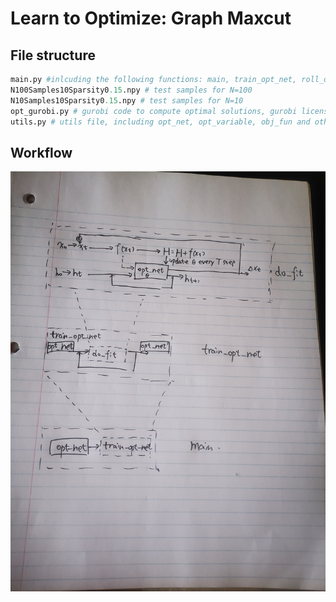 # Learn to Optimize: Graph Maxcut
## File structure
```python
main.py #inlcuding the following functions: main, train_opt_net, roll_out
N100Samples10Sparsity0.15.npy # test samples for N=100
N10Samples10Sparsity0.15.npy # test samples for N=10
opt_gurobi.py # gurobi code to compute optimal solutions, gurobi license is required
utils.py # utils file, including opt_net, opt_variable, obj_fun and other utility functions
```
## Workflow
 ![pipeline](pipeline.jpg)